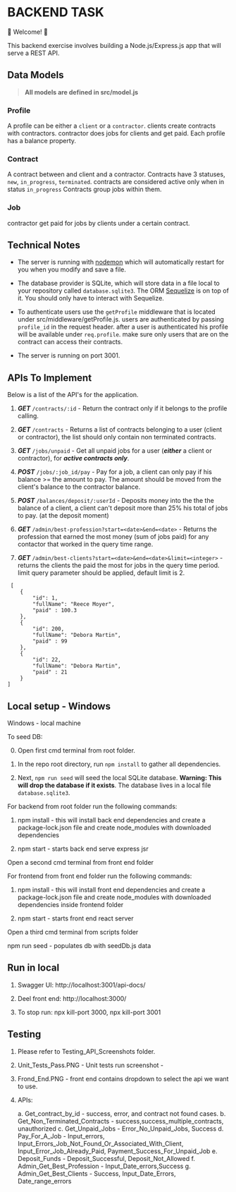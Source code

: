 # BACKEND TASK

💫 Welcome! 🎉

This backend exercise involves building a Node.js/Express.js app that will serve a REST API.

## Data Models

> **All models are defined in src/model.js**

### Profile

A profile can be either a `client` or a `contractor`.
clients create contracts with contractors. contractor does jobs for clients and get paid.
Each profile has a balance property.

### Contract

A contract between and client and a contractor.
Contracts have 3 statuses, `new`, `in_progress`, `terminated`. contracts are considered active only when in status `in_progress`
Contracts group jobs within them.

### Job

contractor get paid for jobs by clients under a certain contract.

## Technical Notes

- The server is running with [nodemon](https://nodemon.io/) which will automatically restart for you when you modify and save a file.

- The database provider is SQLite, which will store data in a file local to your repository called `database.sqlite3`. The ORM [Sequelize](http://docs.sequelizejs.com/) is on top of it. You should only have to interact with Sequelize.

- To authenticate users use the `getProfile` middleware that is located under src/middleware/getProfile.js. users are authenticated by passing `profile_id` in the request header. after a user is authenticated his profile will be available under `req.profile`. make sure only users that are on the contract can access their contracts.

- The server is running on port 3001.

## APIs To Implement

Below is a list of the API's for the application.

1. **_GET_** `/contracts/:id` - Return the contract only if it belongs to the profile calling.

1. **_GET_** `/contracts` - Returns a list of contracts belonging to a user (client or contractor), the list should only contain non terminated contracts.

1. **_GET_** `/jobs/unpaid` - Get all unpaid jobs for a user (**_either_** a client or contractor), for **_active contracts only_**.

1. **_POST_** `/jobs/:job_id/pay` - Pay for a job, a client can only pay if his balance >= the amount to pay. The amount should be moved from the client's balance to the contractor balance.

1. **_POST_** `/balances/deposit/:userId` - Deposits money into the the the balance of a client, a client can't deposit more than 25% his total of jobs to pay. (at the deposit moment)

1. **_GET_** `/admin/best-profession?start=<date>&end=<date>` - Returns the profession that earned the most money (sum of jobs paid) for any contactor that worked in the query time range.

1. **_GET_** `/admin/best-clients?start=<date>&end=<date>&limit=<integer>` - returns the clients the paid the most for jobs in the query time period. limit query parameter should be applied, default limit is 2.

```
 [
    {
        "id": 1,
        "fullName": "Reece Moyer",
        "paid" : 100.3
    },
    {
        "id": 200,
        "fullName": "Debora Martin",
        "paid" : 99
    },
    {
        "id": 22,
        "fullName": "Debora Martin",
        "paid" : 21
    }
]
```

## Local setup - Windows


Windows - local machine

To seed DB:

0. Open first cmd  terminal from root folder.

1. In the repo root directory, run `npm install` to gather all dependencies.

2. Next, `npm run seed` will seed the local SQLite database. **Warning: This will drop the database if it exists**. The database lives in a local file `database.sqlite3`.

For backend from root folder run the following commands:

1. npm install - this will install back end dependencies and create a package-lock.json file and create node_modules with downloaded dependencies

2. npm start - starts back end serve express jsr

Open a second cmd terminal from front end folder

For frontend from front end folder run the following commands:

1. npm install -  this will install front end dependencies and create a package-lock.json file and create node_modules with downloaded dependencies inside frontend folder

2. npm start - starts front end react server


Open a third cmd terminal from scripts folder

npm run seed - populates db with seedDb.js data

## Run in local

1. Swagger UI: http://localhost:3001/api-docs/

2. Deel front end: http://localhost:3000/

3. To stop run: npx kill-port 3000, npx kill-port 3001

## Testing

1. Please refer to Testing_API_Screenshots folder.

2. Unit_Tests_Pass.PNG - Unit tests run screenshot -

3. Frond_End.PNG - front end contains dropdown to select the api we want to use.

4. APIs:

   a. Get_contract_by_id - success, error, and contract not found cases.
   b. Get_Non_Terminated_Contracts - success,success_multiple_contracts, unauthorized
   c. Get_Unpaid_Jobs - Error_No_Unpaid_Jobs, Success
   d. Pay_For_A_Job - Input_errors, Input_Errors_Job_Not_Found_Or_Associated_With_Client, Input_Error_Job_Already_Paid, Payment_Success_For_Unpaid_Job
   e. Deposit_Funds - Deposit_Successful, Deposit_Not_Allowed
   f. Admin_Get_Best_Profession - Input_Date_errors,Success
   g. Admin_Get_Best_Clients - Success, Input_Date_Errors, Date_range_errors
